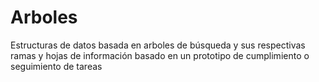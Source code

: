 # Arboles
Estructuras de datos basada en arboles de búsqueda y sus respectivas ramas y hojas de información basado en un prototipo de cumplimiento o seguimiento de tareas 
